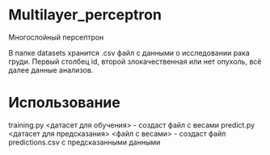# Multilayer_perceptron
Многослойный персептрон

В папке datasets хранится .csv файл с данными о исследовании рака груди.
Первый столбец id, второй злокачественная или нет опухоль, всё далее данные анализов.

# Использование
training.py <датасет для обучения> - создаст файл с весами
predict.py <датасет для предсказания> <файл с весами> - создаст файл predictions.csv с предсказанными данными
